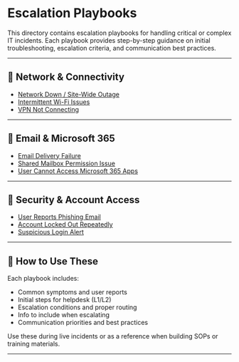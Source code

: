 # Escalation Playbooks

This directory contains escalation playbooks for handling critical or complex IT incidents. Each playbook provides step-by-step guidance on initial troubleshooting, escalation criteria, and communication best practices.

---

## 🔌 Network & Connectivity

- [Network Down / Site-Wide Outage](./network-down-site-outage.md)
- [Intermittent Wi-Fi Issues](./intermittent-wifi-issues.md)
- [VPN Not Connecting](./vpn-not-connecting.md)

---

## 📧 Email & Microsoft 365

- [Email Delivery Failure](./email-delivery-failure.md)
- [Shared Mailbox Permission Issue](./shared-mailbox-permission-issue.md)
- [User Cannot Access Microsoft 365 Apps](./user-cannot-access-m365-apps.md)

---

## 🔐 Security & Account Access

- [User Reports Phishing Email](./user-reports-phishing-email.md)
- [Account Locked Out Repeatedly](./account-locked-out-repeatedly.md)
- [Suspicious Login Alert](./suspicious-login-alert.md)

---

## 📘 How to Use These

Each playbook includes:
- Common symptoms and user reports
- Initial steps for helpdesk (L1/L2)
- Escalation conditions and proper routing
- Info to include when escalating
- Communication priorities and best practices

Use these during live incidents or as a reference when building SOPs or training materials.

---
